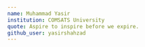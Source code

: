 ```yaml
---
name: Muhammad Yasir
institution: COMSATS University
quote: Aspire to inspire before we expire.
github_user: yasirshahzad
---
```

